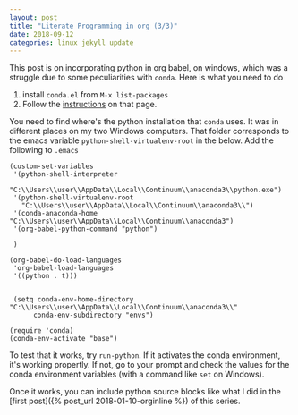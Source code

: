 ```yaml
---
layout: post
title: "Literate Programming in org (3/3)"
date: 2018-09-12
categories: linux jekyll update
---
```


This post is on incorporating python in org babel, on windows, which was a struggle due to some peculiarities with `conda`. Here is what you need to do 

1. install `conda.el` from `M-x list-packages`
2. Follow the [instructions](https://github.com/necaris/conda.el) on that page.

You need to find where's the python installation that `conda` uses.  It was in different places on my two Windows computers. That folder corresponds to the emacs variable `python-shell-virtualenv-root` in the below. Add the following to `.emacs`

``` elisp
(custom-set-variables
 '(python-shell-interpreter
   "C:\\Users\\user\\AppData\\Local\\Continuum\\anaconda3\\python.exe")
 '(python-shell-virtualenv-root
   "C:\\Users\\user\\AppData\\Local\\Continuum\\anaconda3\\")
 '(conda-anaconda-home "C:\\Users\\user\\AppData\\Local\\Continuum\\anaconda3")
 '(org-babel-python-command "python")

 )

(org-babel-do-load-languages
 'org-babel-load-languages
 '((python . t)))
 
 
 (setq conda-env-home-directory "C:\\Users\\user\\AppData\\Local\\Continuum\\anaconda3\\"
      conda-env-subdirectory "envs")

(require 'conda)
(conda-env-activate "base")

```

To test that it works, try `run-python`. If it activates the conda environment, it's working propertly. If not, go to your prompt and check the values for the conda environment variables (with a command like `set` on Windows).

Once it works, you can include python source blocks like what I did in the [first post]({% post_url 2018-01-10-orginline %}) of this series.
